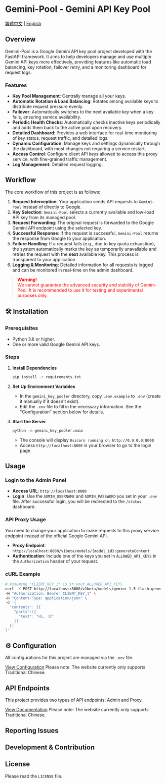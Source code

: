 # Gemini-Pool - Gemini API Key Pool

[繁體中文](README.md) | [English](README_EN.md)

## Overview

Gemini-Pool is a Google Gemini API key pool project developed with the FastAPI framework. It aims to help developers manage and use multiple Gemini API keys more effectively, providing features like automatic load balancing, key rotation, failover retry, and a monitoring dashboard for request logs.

### Features
- **Key Pool Management**: Centrally manage all your keys.
- **Automatic Rotation & Load Balancing**: Rotates among available keys to distribute request pressure evenly.
- **Failover**: Automatically switches to the next available key when a key fails, ensuring service availability.
- **Periodic Health Checks**: Automatically checks inactive keys periodically and adds them back to the active pool upon recovery.
- **Detailed Dashboard**: Provides a web interface for real-time monitoring of key status, request traffic, and detailed logs.
- **Dynamic Configuration**: Manage keys and settings dynamically through the dashboard, with most changes not requiring a service restart.
- **Access Control**: Configure client API keys allowed to access this proxy service, with fine-grained traffic management.
- **Log Management**: Detailed request logging.

## Workflow

The core workflow of this project is as follows:

1.  **Request Interception**: Your application sends API requests to `Gemini-Pool` instead of directly to Google.
2.  **Key Selection**: `Gemini-Pool` selects a currently available and low-load API key from its managed pool.
3.  **Request Forwarding**: The original request is forwarded to the Google Gemini API endpoint using the selected key.
4.  **Successful Response**: If the request is successful, `Gemini-Pool` returns the response from Google to your application.
5.  **Failure Handling**: If a request fails (e.g., due to key quota exhaustion), the system automatically marks the key as temporarily unavailable and retries the request with the **next** available key. This process is transparent to your application.
6.  **Logging & Monitoring**: Detailed information for all requests is logged and can be monitored in real-time on the admin dashboard.

<blockquote style="color: red;">
  <p><strong>Warning!</strong><br>
  We cannot guarantee the advanced security and stability of Gemini-Pool. It is recommended to use it for testing and experimental purposes only.</p>
</blockquote>

## 🛠️ Installation

### Prerequisites
- Python 3.8 or higher.
- One or more valid Google Gemini API keys.

### Steps
1. **Install Dependencies**
   ```bash
   pip install -r requirements.txt
   ```

2. **Set Up Environment Variables**
   - In the `gemini_key_pooler` directory, copy `.env.example` to `.env` (create it manually if it doesn't exist).
   - Edit the `.env` file to fill in the necessary information. See the "Configuration" section below for details.

3. **Start the Server**
   ```bash
   python -m gemini_key_pooler.main
   ```
   - The console will display `Uvicorn running on http://0.0.0.0:8000`
   - Access `http://localhost:8000` in your browser to go to the login page.

## Usage

### Login to the Admin Panel
- **Access URL**: `http://localhost:8000`
- **Login**: Use the `ADMIN_USERNAME` and `ADMIN_PASSWORD` you set in your `.env` file. After successful login, you will be redirected to the `/status` dashboard.

### API Proxy Usage
You need to change your application to make requests to this proxy service endpoint instead of the official Google Gemini API.

- **Proxy Endpoint**: `http://localhost:8000/v1beta/models/{model_id}:generateContent`
- **Authentication**: Include one of the keys you set in `ALLOWED_API_KEYS` in the `Authorization` header of your request.

### cURL Example
```bash
# Assuming "CLIENT_KEY_1" is in your ALLOWED_API_KEYS
curl -X POST http://localhost:8000/v1beta/models/gemini-1.5-flash:generateContent \
-H "Authorization: Bearer CLIENT_KEY_1" \
-H "Content-Type: application/json" \
-d '{
  "contents": [{
    "parts":[{
      "text": "Hi, :D"
    }]
  }]
}'
```

## ⚙️ Configuration

All configurations for this project are managed via the `.env` file.

[View Configuration](https://himservice-docs.himserver.com/#Gemini-Pool/set-env)
Please note: The website currently only supports Traditional Chinese.

## API Endpoints

This project provides two types of API endpoints: Admin and Proxy.

[View Documentation](https://himservice-docs.himserver.com/#Gemini-Pool/api)
Please note: The website currently only supports Traditional Chinese.

## Reporting Issues

## Development & Contribution

## License
Please read the `LICENSE` file.
